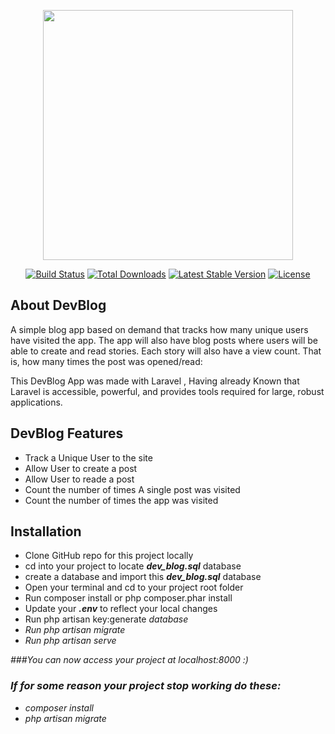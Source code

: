 <p align="center"><a href="https://laravel.com" target="_blank"><img src="https://raw.githubusercontent.com/laravel/art/master/logo-lockup/5%20SVG/2%20CMYK/1%20Full%20Color/laravel-logolockup-cmyk-red.svg" width="400"></a></p>

<p align="center">
<a href="https://travis-ci.org/laravel/framework"><img src="https://travis-ci.org/laravel/framework.svg" alt="Build Status"></a>
<a href="https://packagist.org/packages/laravel/framework"><img src="https://img.shields.io/packagist/dt/laravel/framework" alt="Total Downloads"></a>
<a href="https://packagist.org/packages/laravel/framework"><img src="https://img.shields.io/packagist/v/laravel/framework" alt="Latest Stable Version"></a>
<a href="https://packagist.org/packages/laravel/framework"><img src="https://img.shields.io/packagist/l/laravel/framework" alt="License"></a>
</p>

## About DevBlog 

A simple blog app based on demand that tracks how many unique users have visited the app. The app will also have blog posts where users will be able to create and read stories. Each story will also have a view count. That is, how many times the post was opened/read:



This DevBlog App was made with Laravel , Having already Known that Laravel is accessible, powerful, and provides tools required for large, robust applications.

## DevBlog Features


<ul>
	<li>Track a Unique User to the site</li>
	<li>Allow User to create a post</li>
	<li>Allow User to reade a post</li>
	<li>Count the number of times A single post was visited</li>
	<li>Count the number of times the app was visited</li>
</ul>

## Installation


<ul type="1">
	<li>Clone GitHub repo for this project locally</li>
	<li>cd into your project to locate <i><b>dev_blog.sql</b></i> database</li>
	<li>create a database and import this <i><b>dev_blog.sql</b></i> database</li>
	<li>Open your terminal and cd to your project root folder</li>
	<li>Run composer install or php composer.phar install</li>
	<li>Update your <i><b>.env</b></i> to reflect your local changes</li>
	<li>Run php artisan key:generate<i> database</li>
	<li>Run php artisan migrate</li>
	<li>Run php artisan serve</li>
</ul>

###You can now access your project at localhost:8000 :)

### If for some reason your project stop working do these:
<ul>
	<li>composer install</li>
	<li>php artisan migrate</li>
</ul>
